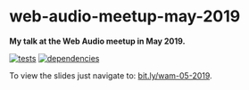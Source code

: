 # web-audio-meetup-may-2019

**My talk at the Web Audio meetup in May 2019.**

[![tests](https://img.shields.io/travis/chrisguttandin/web-audio-meetup-may-2019/master.svg?style=flat-square)](https://travis-ci.org/chrisguttandin/web-audio-meetup-may-2019)
[![dependencies](https://img.shields.io/david/chrisguttandin/web-audio-meetup-may-2019.svg?style=flat-square)](https://www.npmjs.com/package/web-audio-meetup-may-2019)

To view the slides just navigate to: [bit.ly/wam-05-2019](https://bit.ly/wam-05-2019).
